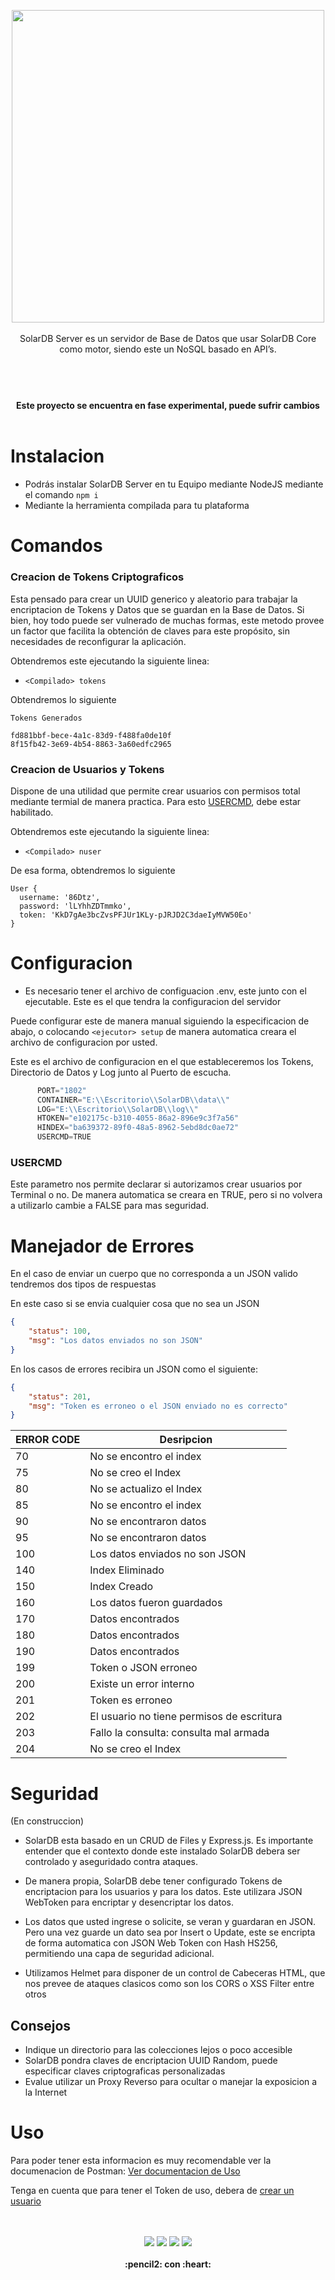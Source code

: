 



<p align="center">
  <img width="500" src="https://github.com/gusgeek/SolarDB-Server/blob/main/logo.svg">
  <br>
  <br>
SolarDB Server es un servidor de Base de Datos que usar SolarDB Core como motor, siendo este un NoSQL basado en API’s.  <br/>
</p>

#


<p align="center">
  <br><br>
  <strong>
    Este proyecto se encuentra en fase experimental, puede sufrir cambios
  </strong>
  <br><br>
</p>


# Instalacion

- Podrás instalar SolarDB Server en tu Equipo mediante NodeJS mediante el comando `npm i`
- Mediante la herramienta compilada para tu plataforma

# Comandos

### Creacion de Tokens Criptograficos
Esta pensado para crear un UUID generico y aleatorio para trabajar la encriptacion de Tokens y Datos que se guardan en la Base de Datos.
Si bien, hoy todo puede ser vulnerado de muchas formas, este metodo provee un factor que facilita la obtención de claves para este propósito, sin necesidades de reconfigurar la aplicación.

Obtendremos este ejecutando la siguiente linea:
- `<Compilado> tokens`
  
Obtendremos lo siguiente
  
```
Tokens Generados 

fd881bbf-bece-4a1c-83d9-f488fa0de10f
8f15fb42-3e69-4b54-8863-3a60edfc2965
```

### Creacion de Usuarios y Tokens
Dispone de una utilidad que permite crear usuarios con permisos total mediante termial de manera practica. Para esto [USERCMD](https://github.com/gusgeek/SolarDB-Server#usercmd), debe estar habilitado.

Obtendremos este ejecutando la siguiente linea:
- `<Compilado> nuser`
  
De esa forma, obtendremos lo siguiente
  
```
User {
  username: '86Dtz',
  password: 'lLYhhZDTmmko',
  token: 'KkD7gAe3bcZvsPFJUr1KLy-pJRJD2C3daeIyMVW50Eo'
}
```

# Configuracion

- Es necesario tener el archivo de configuacion .env, este junto con el ejecutable. Este es el que tendra la configuracion del servidor

Puede configurar este de manera manual siguiendo la especificacion de abajo, o colocando `<ejecutor> setup` de manera automatica creara el archivo de configuracion por usted.

Este es el archivo de configuracion en el que estableceremos los Tokens, Directorio de Datos y Log junto al Puerto de escucha. 


```js
      PORT="1802"
      CONTAINER="E:\\Escritorio\\SolarDB\\data\\"
      LOG="E:\\Escritorio\\SolarDB\\log\\"
      HTOKEN="e102175c-b310-4055-86a2-896e9c3f7a56"
      HINDEX="ba639372-89f0-48a5-8962-5ebd8dc0ae72"
      USERCMD=TRUE
```

### USERCMD
Este parametro nos permite declarar si autorizamos crear usuarios por Terminal o no. De manera automatica se creara en TRUE, pero si no volvera a utilizarlo cambie a FALSE para mas seguridad.

# Manejador de Errores

En el caso de enviar un cuerpo que no corresponda a un JSON valido tendremos dos tipos de respuestas

En este caso si se envia cualquier cosa que no sea un JSON
```json
{
    "status": 100,
    "msg": "Los datos enviados no son JSON"
}
```

En los casos de errores recibira un JSON como el siguiente:

```json
{
    "status": 201,
    "msg": "Token es erroneo o el JSON enviado no es correcto"
}
```

| ERROR CODE  | Desripcion  |
| ----------- | ----------- |
| 70          | No se encontro el index                        |
| 75          | No se creo el Index                            |
| 80          | No se actualizo el Index                       |
| 85          | No se encontro el index                        |
| 90          | No se encontraron datos                        |
| 95          | No se encontraron datos                        |
| 100         | Los datos enviados no son JSON                 |
| 140         | Index Eliminado                                |
| 150         | Index Creado                                   |
| 160         | Los datos fueron guardados                     |
| 170         | Datos encontrados                              |
| 180         | Datos encontrados                              |
| 190         | Datos encontrados                              |
| 199         | Token o JSON erroneo                           |
| 200         | Existe un error interno                        |
| 201         | Token es erroneo                               |
| 202         | El usuario no tiene permisos de escritura      |
| 203         | Fallo la consulta: consulta mal armada         |
| 204         | No se creo el Index                            |




# Seguridad
(En construccion)

- SolarDB esta basado en un CRUD de Files y Express.js. Es importante entender que el contexto donde este instalado SolarDB debera ser controlado y aseguridado contra ataques. 

- De manera propia, SolarDB debe tener configurado Tokens de encriptacion para los usuarios y para los datos. Este utilizara JSON WebToken para encriptar y desencriptar los datos.

- Los datos que usted ingrese o solicite, se veran y guardaran en JSON. Pero una vez guarde un dato sea por Insert o Update, este se encripta de forma automatica con JSON Web Token con Hash HS256, permitiendo una capa de seguridad adicional.

- Utilizamos Helmet para disponer de un control de Cabeceras HTML, que nos prevee de ataques clasicos como son los CORS o XSS Filter entre otros

## Consejos
- Indique un directorio para las colecciones lejos o poco accesible 
- SolarDB pondra claves de encriptacion UUID Random, puede especificar claves criptograficas personalizadas
- Evalue utilizar un Proxy Reverso para ocultar o manejar la exposicion a la Internet

# Uso
Para poder tener esta informacion es muy recomendable ver la documenacion de Postman: <a href="https://documenter.getpostman.com/view/10874443/TzseK74L">Ver documentacion de Uso</a>

Tenga en cuenta que para tener el Token de uso, debera de [crear un usuario](https://github.com/gusgeek/SolarDB-Server#creacion-de-usuarios-y-tokens)

<p align="center">
  <br>
  <bR>
    <img src="https://img.shields.io/github/downloads/gusgeek/SolarDB-Server/total">  
    <img src="https://img.shields.io/github/v/release/gusgeek/SolarDB-Server">  
    <img src="https://img.shields.io/github/release-date/gusgeek/SolarDB-Server">  
    <img src="https://img.shields.io/github/languages/code-size/gusgeek/SolarDB-Server">
  <br><br>
  <strong>:pencil2: con :heart:</strong>
</p>
